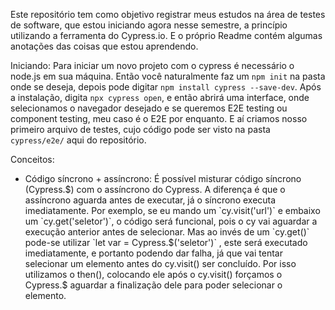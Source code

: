 Este repositório tem como objetivo registrar meus estudos na área de testes de software, que estou iniciando agora nesse semestre, a princípio utilizando a ferramenta do Cypress.io. E o próprio Readme contém algumas anotações das coisas que estou aprendendo.

Iniciando:
Para iniciar um novo projeto com o cypress é necessário o node.js em sua máquina. Então você naturalmente faz um `npm init` na pasta onde se deseja, depois pode digitar `npm install cypress --save-dev`.
Após a instalação, digita `npx cypress open`, e então abrirá uma interface, onde selecionamos o navegador desejado e se queremos E2E testing ou component testing, meu caso é o E2E por enquanto. E aí criamos nosso primeiro arquivo de testes, cujo código pode ser visto na pasta `cypress/e2e/` aqui do repositório.

Conceitos:

- Código síncrono + assíncrono:
    É possível misturar código síncrono (Cypress.$) com o assíncrono do Cypress. A diferença é que o assíncrono aguarda antes de executar, já o síncrono executa imediatamente. Por exemplo, se eu mando um `cy.visit('url')` e embaixo um `cy.get('seletor')`, o código  será funcional, pois o cy vai aguardar a execução anterior antes de selecionar. Mas ao invés de um `cy.get()` pode-se utilizar `let var = Cypress.$('seletor')` , este será executado imediatamente, e portanto podendo dar falha, já que vai tentar selecionar um elemento antes do cy.visit() ser concluído. Por isso utilizamos o then(), colocando ele após o cy.visit() forçamos o Cypress.$ aguardar a finalização dele para poder selecionar o elemento.